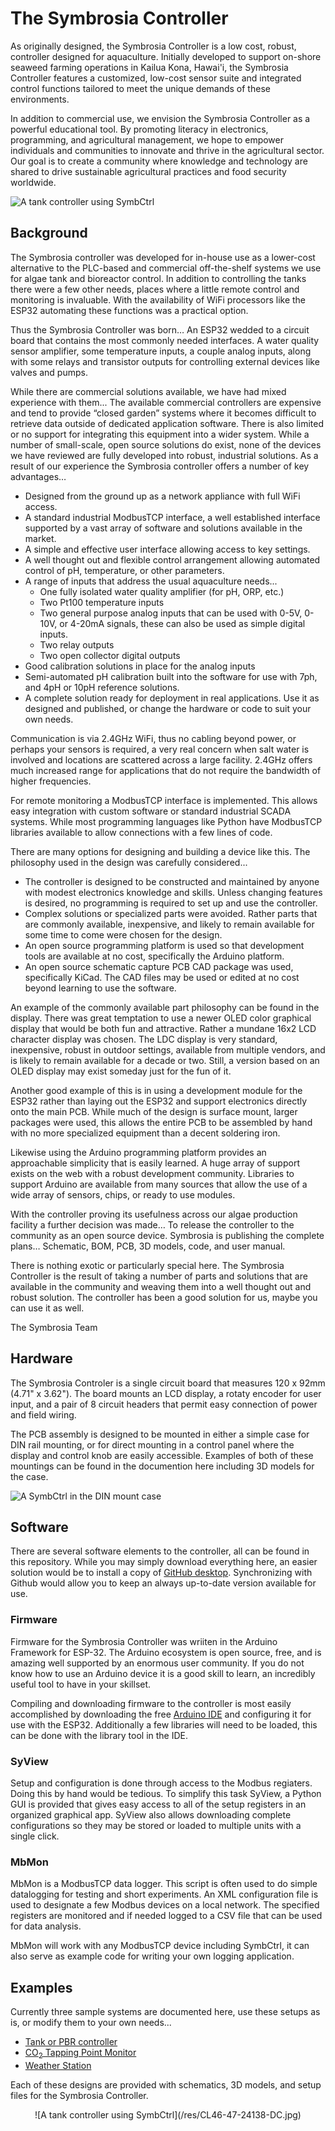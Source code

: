 # The Symbrosia Controller
As originally designed, the Symbrosia Controller is a low cost, robust, controller designed for aquaculture.  Initially developed to support on-shore seaweed farming operations in Kailua Kona, Hawai'i, the Symbrosia Controller features a customized, low-cost sensor suite and integrated control functions tailored to meet the unique demands of these environments. 

In addition to commercial use, we envision the Symbrosia Controller as a powerful educational tool. By promoting literacy in electronics, programming, and agricultural management, we hope to empower individuals and communities to innovate and thrive in the agricultural sector. Our goal is to create a community where knowledge and technology are shared to drive sustainable agricultural practices and food security worldwide.

![A tank controller using SymbCtrl](/res/CL46-47-24138-DC.jpg)

## Background
The Symbrosia controller was developed for in-house use as a lower-cost alternative to the PLC-based and commercial off-the-shelf systems we use for algae tank and bioreactor control.  In addition to controlling the tanks there were a few other needs, places where a little remote control and monitoring is invaluable.  With the availability of WiFi processors like the ESP32 automating these functions was a practical option.

Thus the Symbrosia Controller was born…  An ESP32 wedded to a circuit board that contains the most commonly needed interfaces. A water quality sensor amplifier, some temperature inputs, a couple analog inputs, along with some relays and transistor outputs for controlling external devices like valves and pumps. 

While there are commercial solutions available, we have had mixed experience with them... The available commercial controllers are expensive and tend to provide “closed garden” systems where it becomes difficult to retrieve data outside of dedicated application software.  There is also limited or no support for integrating this equipment into a wider system.  While a number of small-scale, open source solutions do exist, none of the devices we have reviewed are fully developed into robust, industrial solutions.  As a result of our experience the Symbrosia controller offers a number of key advantages…

+ Designed from the ground up as a network appliance with full WiFi access.
+ A standard industrial ModbusTCP interface, a well established interface supported by a vast array of software and solutions available in the market.
+ A simple and effective user interface allowing access to key settings.
+ A well thought out and flexible control arrangement allowing automated control of pH, temperature, or other parameters.
+ A range of inputs that address the usual aquaculture needs...
  + One fully isolated water quality amplifier (for pH, ORP, etc.)
  + Two Pt100 temperature inputs
  + Two general purpose analog inputs that can be used with 0-5V, 0-10V, or 4-20mA signals, these can also be used as simple digital inputs.
  + Two relay outputs
  + Two open collector digital outputs
+ Good calibration solutions in place for the analog inputs
+ Semi-automated pH calibration built into the software for use with 7ph, and 4pH or 10pH reference solutions.
+ A complete solution ready for deployment in real applications.  Use it as designed and published, or change the hardware or code to suit your own needs.

Communication is via 2.4GHz WiFi, thus no cabling beyond power, or perhaps your sensors is required, a very real concern when salt water is involved and locations are scattered across a large facility. 2.4GHz offers much increased range for applications that do not require the bandwidth of higher frequencies.

For remote monitoring a ModbusTCP interface is implemented.  This allows easy integration with custom software or standard industrial SCADA systems.  While most programming languages like Python have ModbusTCP libraries available to allow connections with a few lines of code.

There are many options for designing and building a device like this.  The philosophy used in the design was carefully considered...

+ The controller is designed to be constructed and maintained by anyone with modest electronics knowledge and skills. Unless changing features is desired, no programming is required to set up and use the controller.
+ Complex solutions or specialized parts were avoided.  Rather parts that are commonly available, inexpensive, and likely to remain available for some time to come were chosen for the design.
+ An open source programming platform is used so that development tools are available at no cost, specifically the Arduino platform.
+ An open source schematic capture PCB CAD package was used, specifically KiCad. The CAD files may be used or edited at no cost beyond learning to use the software.

An example of the commonly available part philosophy can be found in the display.  There was great temptation to use a newer OLED color graphical display that would be both fun and attractive.  Rather a mundane 16x2 LCD character display was chosen.  The LDC display is very standard, inexpensive, robust in outdoor settings, available from multiple vendors, and is likely to remain available for a decade or two.  Still, a version based on an OLED display may exist someday just for the fun of it.

Another good example of this is in using a development module for the ESP32 rather than laying out the ESP32 and support electronics directly onto the main PCB.  While much of the design is surface mount, larger packages were used, this allows the entire PCB to be assembled by hand with no more specialized equipment than a decent soldering iron.

Likewise using the Arduino programming platform provides an approachable simplicity that is easily learned.  A huge array of support exists on the web with a robust development community.  Libraries to support Arduino are available from many sources that allow the use of a wide array of sensors, chips, or ready to use modules.

With the controller proving its usefulness across our algae production facility a further decision was made…  To release the controller to the community as an open source device.  Symbrosia is publishing the complete plans…  Schematic, BOM, PCB, 3D models, code, and user manual.

There is nothing exotic or particularly special here.  The Symbrosia Controller is the result of taking a number of parts and solutions that are available in the community and weaving them into a well thought out and robust solution.  The controller has been a good solution for us, maybe you can use it as well.

The Symbrosia Team

## Hardware
The Symbrosia Controler is a single circuit board that measures 120 x 92mm (4.71" x 3.62").  The board mounts an LCD display, a rotaty encoder for user input, and a pair of 8 circuit headers that permit easy connection of power and field wiring.  

The PCB assembly is designed to be mounted in either a simple case for DIN rail mounting, or for direct mounting in a control panel where the display and control knob are easily accessible.  Examples of both of these mountings can be found in the documention here including 3D models for the case.

![A SymbCtrl in the DIN mount case](/res/CL50-12-24115-DC.jpg)

## Software
There are several software elements to the controller, all can be found in this repository.  While you may simply download everything here, an easier solution would be to install a copy of [GitHub desktop](https://desktop.github.com/download/).  Synchronizing with Github would allow you to keep an always up-to-date version available for use.

### Firmware
Firmware for the Symbrosia Controller was wriiten in the Arduino Framework for ESP-32.  The Arduino ecosystem is open source, free, and is amazing well supported by an enormous user community.  If you do not know how to use an Arduino device it is a good skill to learn, an incredibly useful tool to have in your skillset.

Compiling and downloading firmware to the controller is most easily accomplished by downloading the free [Arduino IDE](https://www.arduino.cc/en/software) and configuring it for use with the ESP32.  Additionally a few libraries will need to be loaded, this can be done with the library tool in the IDE.

### SyView
Setup and configuration is done through access to the Modbus regiaters.  Doing this by hand would be tedious.  To simplify this task SyView, a Python GUI is provided that gives easy access to all of the setup registers in an organized graphical app.  SyView also allows downloading complete configurations so they may be stored or loaded to multiple units with a single click. 

### MbMon
MbMon is a ModbusTCP data logger.  This script is often used to do simple datalogging for testing and short experiments.  An XML configuration file is used to designate a few Modbus devices on a local network.  The specified registers are monitored and if needed logged to a CSV file that can be used for data analysis.

MbMon will work with any ModbusTCP device including SymbCtrl, it can also serve as example code for writing your own logging application.

## Examples
Currently three sample systems are documented here, use these setups as is, or modify them to your own needs...

* [Tank or PBR controller](/samples/TankController/)
* [CO<sub>2</sub> Tapping Point Monitor](/samples/CO2Monitor/)
* [Weather Station](/samples/weather/)
  
Each of these designs are provided with schematics, 3D models, and setup files for the Symbrosia Controller.

<div style="text-align: center">![A tank controller using SymbCtrl](/res/CL46-47-24138-DC.jpg)</div>